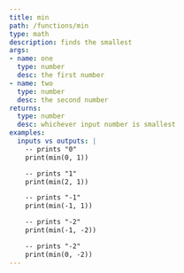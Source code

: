```yaml
---
title: min
path: /functions/min
type: math
description: finds the smallest
args:
- name: one
  type: number
  desc: the first number
- name: two
  type: number
  desc: the second number
returns:
  type: number
  desc: whichever input number is smallest
examples:
  inputs vs outputs: |
    -- prints "0"
    print(min(0, 1))

    -- prints "1"
    print(min(2, 1))

    -- prints "-1"
    print(min(-1, 1))

    -- prints "-2"
    print(min(-1, -2))

    -- prints "-2"
    print(min(0, -2))
---
```

